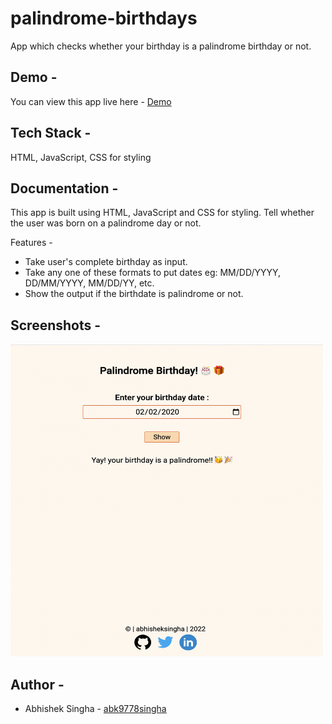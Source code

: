 # palindrome-birthdays

App which checks whether your birthday is a palindrome birthday or not.

## Demo -

You can view this app live here - [Demo](https://palindrome-birthdays-awesome.netlify.app/)

## Tech Stack -

HTML, JavaScript, CSS for styling


## Documentation -

This app is built using HTML, JavaScript and CSS for styling. Tell whether the user was born on a palindrome day or not.

 Features -
- Take user's complete birthday as input.
- Take any one of these formats to put dates eg: MM/DD/YYYY, DD/MM/YYYY, MM/DD/YY, etc.
- Show the output if the birthdate is palindrome or not.




## Screenshots -

<img src="img/palindromebirthday.png" width="500" height="500"/>


## Author -

- Abhishek Singha - [abk9778singha](https://github.com/abk9778singha)






















